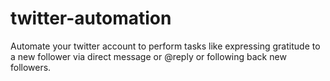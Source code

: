 # twitter-automation
Automate your twitter account to perform tasks like expressing gratitude to a new follower via direct message or @reply or following back new followers. 
